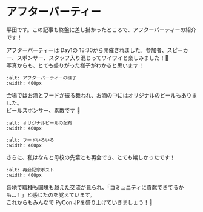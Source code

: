 # アフターパーティー

平田です。この記事も終盤に差し掛かったところで、アフターパーティーの紹介です！

アフターパーティーは Day1の 18:30から開催されました。参加者、スピーカー、スポンサー、スタッフ入り混じってワイワイと楽しみました！🍻  
写真からも、とても盛りがった様子がわかると思います！

```{image} party_avenue_01.jpeg
:alt: アフターパーティーの様子
:width: 400px
```

会場ではお酒とフードが振る舞われ、お酒の中にはオリジナルのビールもありました。  
ビールスポンサー、素敵です 👏

```{image} party_beer.jpg
:alt: オリジナルビールの配布
:width: 400px
```

```{image} party_foods_02.jpg
:alt: フードいろいろ
:width: 400px
```

さらに、私はなんと母校の先輩とも再会でき、とても嬉しかったです！

```{image} party_2shot.png
:alt: 再会記念ポスト
:width: 400px
```

各地で職種も国境も越えた交流が見られ、「コミュニティに貢献できてるかも…！」と感じたのを覚えています。  
これからもみんなで PyCon JPを盛り上げていきましょう！💪
